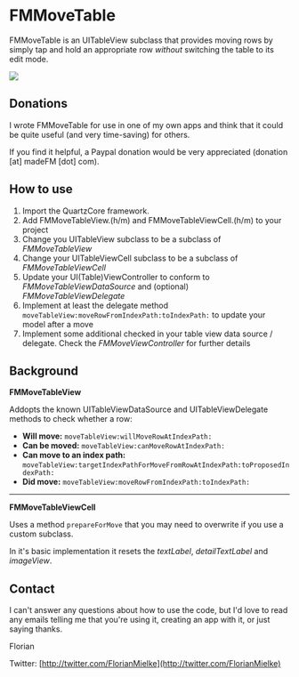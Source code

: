 FMMoveTable
=======================

FMMoveTable is an UITableView subclass that provides moving rows by simply tap and hold an appropriate row *without* switching the table to its edit mode.

![](http://madefm.com/media/blog/FMMoveTableViewSampleImage.png)

Donations
---------

I wrote FMMoveTable for use in one of my own apps and think that it could be quite useful (and very time-saving) for others. 

If you find it helpful, a Paypal donation would be very appreciated (donation [at] madeFM [dot] com).


How to use
----------

1.	Import the QuartzCore framework.
2.	Add FMMoveTableView.(h/m) and FMMoveTableViewCell.(h/m) to your project
3.	Change you UITableView subclass to be a subclass of *FMMoveTableView*
4.	Change your UITableViewCell subclass to be a subclass of *FMMoveTableViewCell*
5.	Update your UI(Table)ViewController to conform to *FMMoveTableViewDataSource* and (optional) *FMMoveTableViewDelegate*
6.	Implement at least the delegate method `moveTableView:moveRowFromIndexPath:toIndexPath:` to update your model after a move
7.	Implement some additional checked in your table view data source / delegate. Check the *FMMoveViewController* for further details

Background
----------

**FMMoveTableView** 

Addopts the known UITableViewDataSource and UITableViewDelegate methods to check whether a row:

* **Will move:** `moveTableView:willMoveRowAtIndexPath:`
* **Can be moved:** `moveTableView:canMoveRowAtIndexPath:`
* **Can move to an index path:** `moveTableView:targetIndexPathForMoveFromRowAtIndexPath:toProposedIndexPath:`
* **Did move:** `moveTableView:moveRowFromIndexPath:toIndexPath:`


***


**FMMoveTableViewCell** 

Uses a method `prepareForMove` that you may need to overwrite if you use a custom subclass. 

In it's basic implementation it resets the *textLabel*, *detailTextLabel* and *imageView*.



Contact
-------

I can't answer any questions about how to use the code, but I'd love to read any emails telling me that you're using it, creating an app with it, or just saying thanks.

Florian

Twitter: [http://twitter.com/FlorianMielke](http://twitter.com/FlorianMielke)
